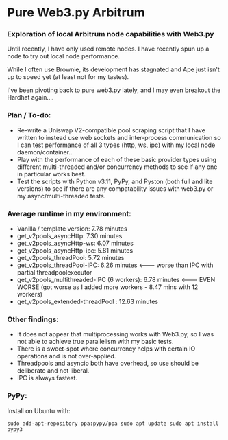 # Pure Web3.py Arbitrum
### Exploration of local Arbitrum node capabilities with Web3.py

Until recently, I have only used remote nodes.  I have recently spun up a node to try out local node performance.

While I often use Brownie, its development has stagnated and Ape just isn't up to speed yet (at least not for my tastes).

I've been pivoting back to pure web3.py lately, and I may even breakout the Hardhat again....

###  Plan / To-do:

* Re-write a Uniswap V2-compatible pool scraping script that I have written to instead use web sockets and inter-process communication so I can test performance of all 3 types (http, ws, ipc) with my local node daemon/container..
* Play with the performance of each of these basic provider types using different multi-threaded and/or concurrency methods to see if any one in particular works best.
* Test the scripts with Python v3.11, PyPy, and Pyston (both full and lite versions) to see if there are any compatability issues with web3.py or my async/multi-threaded tests.

### Average runtime in my environment:

* Vanilla / template version:                   7.78 minutes
* get_v2pools_asyncHttp:                        7.30 minutes
* get_v2pools_asyncHttp-ws:                     6.07 minutes
* get_v2pools_asyncHttp-ipc:                    5.81 minutes
* get_v2pools_threadPool:                       5.72 minutes
* get_v2pools_threadPool-IPC:                   6.26 minutes <--- worse than IPC with partial threadpoolexecutor
* get_v2pools_multithreaded-IPC (6 workers):    6.78 minutes <--- EVEN WORSE (got worse as I added more workers - 8.47 mins with 12 workers)
* get_v2pools_extended-threadPool :             12.63 minutes


### Other findings:

* It does not appear that multiprocessing works with Web3.py, so I was not able to achieve true parallelism with my basic tests.
* There is a sweet-spot where concurrency helps with certain IO operations and is not over-applied.
* Threadpools and asyncio both have overhead, so use should be deliberate and not liberal.
* IPC is always fastest.

### PyPy:

Install on Ubuntu with:

`sudo add-apt-repository ppa:pypy/ppa
sudo apt update
sudo apt install pypy3`

